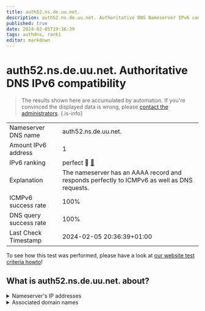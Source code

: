 ```yaml
---
title: auth52.ns.de.uu.net.
description: auth52.ns.de.uu.net. Authoritative DNS Nameserver IPv6 compatibility
published: true
date: 2024-02-05T19:36:39
tags: authdns, rank1
editor: markdown
---
```


# auth52.ns.de.uu.net. Authoritative DNS IPv6 compatibility

> The results shown here are accumulated by automation. If you're convinced the displayed data is wrong, please [contact the administrators](/howto/chat). 
{.is-info}




|   |   |
| - | - |
| Nameserver DNS name | auth52.ns.de.uu.net.
| Amount IPv6 address | 1
| IPv6 ranking | perfect :1st_place_medal: [🔗](/howto/ranking) |
| Explanation | The nameserver has an AAAA record and responds perfectly to ICMPv6 as well as DNS requests. |
| ICMPv6 success rate | 100%|
| DNS query success rate | 100% |
| Last Check Timestamp | 2024-02-05 20:36:39+01:00 |

To see how this test was performed, please have a look at [our website test criteria howto](/howto/testcriteria/authdns)!


## What is auth52.ns.de.uu.net. about?




<details>
<summary>Nameserver's IP addresses</summary>

2001:600:1c0:e001::35:8

</details>



<details>
<summary>Associated domain names</summary>

www.pyur.com

</details>
